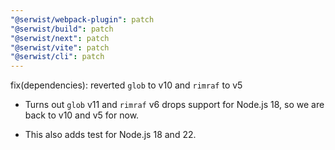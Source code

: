 ```yaml
---
"@serwist/webpack-plugin": patch
"@serwist/build": patch
"@serwist/next": patch
"@serwist/vite": patch
"@serwist/cli": patch
---
```


fix(dependencies): reverted `glob` to v10 and `rimraf` to v5

- Turns out `glob` v11 and `rimraf` v6 drops support for Node.js 18, so we are back to v10 and v5 for now.

- This also adds test for Node.js 18 and 22.